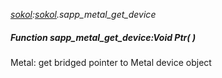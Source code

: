 _[sokol](../../modules/sokol/sokol-module.md):[sokol](../../modules/sokol/sokol-module.md).sapp\_metal\_get\_device_
##### Function sapp\_metal\_get\_device:Void Ptr(  )
Metal: get bridged pointer to Metal device object
